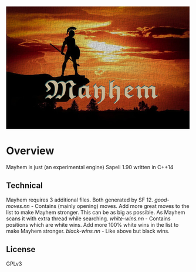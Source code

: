 ![Mayhem](https://github.com/SamuraiDangyo/mayhem/blob/master/logo.jpg)

# Overview
Mayhem is just (an experimental engine) Sapeli 1.90 written in C++14

## Technical
Mayhem requires 3 additional files. Both generated by SF 12.
*good-moves.nn* - Contains (mainly opening) moves.
                  Add more great moves to the list to make Mayhem stronger.
                  This can be as big as possible. As Mayhem scans it with extra thread while searching.
*white-wins.nn* - Contains positions which are white wins. Add more 100% white wins in the list to make Mayhem stronger.
*black-wins.nn* - Like above but black wins.

## License
GPLv3

